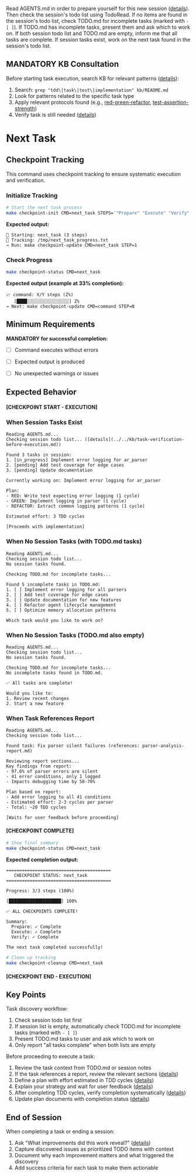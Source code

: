Read AGENTS.md in order to prepare yourself for this new session ([details](../../../kb/context-preservation-across-sessions.md)). Then check the session's todo list using TodoRead. If no items are found in the session's todo list, check TODO.md for incomplete tasks (marked with `- [ ]`). If TODO.md has incomplete tasks, present them and ask which to work on. If both session todo list and TODO.md are empty, inform me that all tasks are complete. If session tasks exist, work on the next task found in the session's todo list.

## MANDATORY KB Consultation

Before starting task execution, search KB for relevant patterns ([details](../../../kb/kb-consultation-before-planning-requirement.md)):
1. Search: `grep "tdd\|task\|test\|implementation" kb/README.md`
2. Look for patterns related to the specific task type
3. Apply relevant protocols found (e.g., [red-green-refactor](../../../kb/red-green-refactor-cycle.md), [test-assertion-strength](../../../kb/test-assertion-strength-patterns.md))
4. Verify task is still needed ([details](../../../kb/task-verification-before-execution.md))

# Next Task
## Checkpoint Tracking

This command uses checkpoint tracking to ensure systematic execution and verification.

### Initialize Tracking
```bash
# Start the next task process
make checkpoint-init CMD=next_task STEPS='"Prepare" "Execute" "Verify"'
```

**Expected output:**
```
📍 Starting: next_task (3 steps)
📁 Tracking: /tmp/next_task_progress.txt
→ Run: make checkpoint-update CMD=next_task STEP=1
```

### Check Progress
```bash
make checkpoint-status CMD=next_task
```

**Expected output (example at 33% completion):**
```
📈 command: X/Y steps (Z%)
   [████░░░░░░░░░░░░░░░░] Z%
→ Next: make checkpoint-update CMD=command STEP=N
```

## Minimum Requirements

**MANDATORY for successful completion:**
- [ ] Command executes without errors
- [ ] Expected output is produced
- [ ] No unexpected warnings or issues


## Expected Behavior

#### [CHECKPOINT START - EXECUTION]


### When Session Tasks Exist
```
Reading AGENTS.md...
Checking session todo list... ([details](../../kb/task-verification-before-execution.md))

Found 3 tasks in session:
1. [in_progress] Implement error logging for ar_parser
2. [pending] Add test coverage for edge cases
3. [pending] Update documentation

Currently working on: Implement error logging for ar_parser

Plan:
- RED: Write test expecting error logging (1 cycle)
- GREEN: Implement logging in parser (1 cycle)
- REFACTOR: Extract common logging patterns (1 cycle)

Estimated effort: 3 TDD cycles

[Proceeds with implementation]
```

### When No Session Tasks (with TODO.md tasks)
```
Reading AGENTS.md...
Checking session todo list...
No session tasks found.

Checking TODO.md for incomplete tasks...

Found 5 incomplete tasks in TODO.md:
1. [ ] Implement error logging for all parsers
2. [ ] Add test coverage for edge cases
3. [ ] Update documentation for new features
4. [ ] Refactor agent lifecycle management
5. [ ] Optimize memory allocation patterns

Which task would you like to work on?
```

### When No Session Tasks (TODO.md also empty)
```
Reading AGENTS.md...
Checking session todo list...
No session tasks found.

Checking TODO.md for incomplete tasks...
No incomplete tasks found in TODO.md.

✅ All tasks are complete!

Would you like to:
1. Review recent changes
2. Start a new feature
```

### When Task References Report
```
Reading AGENTS.md...
Checking session todo list...

Found task: Fix parser silent failures (references: parser-analysis-report.md)

Reviewing report sections...
Key findings from report:
- 97.6% of parser errors are silent
- 41 error conditions, only 1 logged
- Impacts debugging time by 50-70%

Plan based on report:
- Add error logging to all 41 conditions
- Estimated effort: 2-3 cycles per parser
- Total: ~20 TDD cycles

[Waits for user feedback before proceeding]
```


#### [CHECKPOINT COMPLETE]
```bash
# Show final summary
make checkpoint-status CMD=next_task
```

**Expected completion output:**
```
========================================
   CHECKPOINT STATUS: next_task
========================================

Progress: 3/3 steps (100%)

[████████████████████] 100%

✅ ALL CHECKPOINTS COMPLETE!

Summary:
  Prepare: ✓ Complete
  Execute: ✓ Complete  
  Verify: ✓ Complete

The next task completed successfully!
```

```bash
# Clean up tracking
make checkpoint-cleanup CMD=next_task
```


#### [CHECKPOINT END - EXECUTION]

## Key Points

Task discovery workflow:
1. Check session todo list first
2. If session list is empty, automatically check TODO.md for incomplete tasks (marked with `- [ ]`)
3. Present TODO.md tasks to user and ask which to work on
4. Only report "all tasks complete" when both lists are empty

Before proceeding to execute a task:
1. Review the task context from TODO.md or session notes
2. If the task references a report, review the relevant sections ([details](../../../kb/report-driven-task-planning.md))
3. Define a plan with effort estimated in TDD cycles ([details](../../../kb/tdd-cycle-effort-estimation.md))
4. Explain your strategy and wait for user feedback ([details](../../../kb/user-feedback-as-architecture-gate.md))
5. After completing TDD cycles, verify completion systematically ([details](../../../kb/tdd-cycle-completion-verification-pattern.md))
6. Update plan documents with completion status ([details](../../../kb/plan-document-completion-status-pattern.md))

## End of Session

When completing a task or ending a session:
1. Ask "What improvements did this work reveal?" ([details](../../../kb/post-session-task-extraction-pattern.md))
2. Capture discovered issues as prioritized TODO items with context
3. Document why each improvement matters and what triggered the discovery
4. Add success criteria for each task to make them actionable